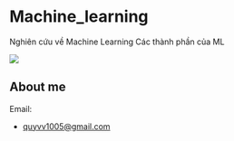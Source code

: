 # Machine_learning
Nghiên cứu về Machine Learning
Các thành phần của ML

<img src="https://i.imgur.com/DS1cVbT.png">

## About me
Email:
- quyvv1005@gmail.com
